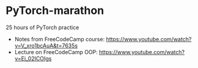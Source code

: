 # PyTorch-marathon
25 hours of PyTorch practice 

* Notes from FreeCodeCamp course: https://www.youtube.com/watch?v=V_xro1bcAuA&t=7635s
* Lecture on FreeCodeCamp OOP: https://www.youtube.com/watch?v=Ej_02ICOIgs
